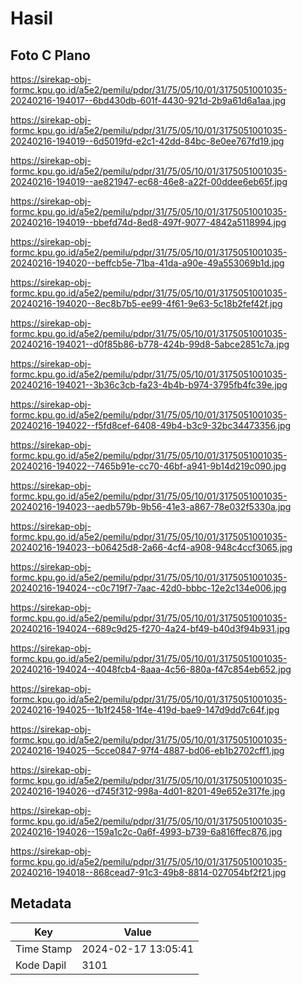 # Hasil

## Foto C Plano

https://sirekap-obj-formc.kpu.go.id/a5e2/pemilu/pdpr/31/75/05/10/01/3175051001035-20240216-194017--6bd430db-601f-4430-921d-2b9a61d6a1aa.jpg

https://sirekap-obj-formc.kpu.go.id/a5e2/pemilu/pdpr/31/75/05/10/01/3175051001035-20240216-194019--6d5019fd-e2c1-42dd-84bc-8e0ee767fd19.jpg

https://sirekap-obj-formc.kpu.go.id/a5e2/pemilu/pdpr/31/75/05/10/01/3175051001035-20240216-194019--ae821947-ec68-46e8-a22f-00ddee6eb65f.jpg

https://sirekap-obj-formc.kpu.go.id/a5e2/pemilu/pdpr/31/75/05/10/01/3175051001035-20240216-194019--bbefd74d-8ed8-497f-9077-4842a5118994.jpg

https://sirekap-obj-formc.kpu.go.id/a5e2/pemilu/pdpr/31/75/05/10/01/3175051001035-20240216-194020--beffcb5e-71ba-41da-a90e-49a553069b1d.jpg

https://sirekap-obj-formc.kpu.go.id/a5e2/pemilu/pdpr/31/75/05/10/01/3175051001035-20240216-194020--8ec8b7b5-ee99-4f61-9e63-5c18b2fef42f.jpg

https://sirekap-obj-formc.kpu.go.id/a5e2/pemilu/pdpr/31/75/05/10/01/3175051001035-20240216-194021--d0f85b86-b778-424b-99d8-5abce2851c7a.jpg

https://sirekap-obj-formc.kpu.go.id/a5e2/pemilu/pdpr/31/75/05/10/01/3175051001035-20240216-194021--3b36c3cb-fa23-4b4b-b974-3795fb4fc39e.jpg

https://sirekap-obj-formc.kpu.go.id/a5e2/pemilu/pdpr/31/75/05/10/01/3175051001035-20240216-194022--f5fd8cef-6408-49b4-b3c9-32bc34473356.jpg

https://sirekap-obj-formc.kpu.go.id/a5e2/pemilu/pdpr/31/75/05/10/01/3175051001035-20240216-194022--7465b91e-cc70-46bf-a941-9b14d219c090.jpg

https://sirekap-obj-formc.kpu.go.id/a5e2/pemilu/pdpr/31/75/05/10/01/3175051001035-20240216-194023--aedb579b-9b56-41e3-a867-78e032f5330a.jpg

https://sirekap-obj-formc.kpu.go.id/a5e2/pemilu/pdpr/31/75/05/10/01/3175051001035-20240216-194023--b06425d8-2a66-4cf4-a908-948c4ccf3065.jpg

https://sirekap-obj-formc.kpu.go.id/a5e2/pemilu/pdpr/31/75/05/10/01/3175051001035-20240216-194024--c0c719f7-7aac-42d0-bbbc-12e2c134e006.jpg

https://sirekap-obj-formc.kpu.go.id/a5e2/pemilu/pdpr/31/75/05/10/01/3175051001035-20240216-194024--689c9d25-f270-4a24-bf49-b40d3f94b931.jpg

https://sirekap-obj-formc.kpu.go.id/a5e2/pemilu/pdpr/31/75/05/10/01/3175051001035-20240216-194024--4048fcb4-8aaa-4c56-880a-f47c854eb652.jpg

https://sirekap-obj-formc.kpu.go.id/a5e2/pemilu/pdpr/31/75/05/10/01/3175051001035-20240216-194025--1b1f2458-1f4e-419d-bae9-147d9dd7c64f.jpg

https://sirekap-obj-formc.kpu.go.id/a5e2/pemilu/pdpr/31/75/05/10/01/3175051001035-20240216-194025--5cce0847-97f4-4887-bd06-eb1b2702cff1.jpg

https://sirekap-obj-formc.kpu.go.id/a5e2/pemilu/pdpr/31/75/05/10/01/3175051001035-20240216-194026--d745f312-998a-4d01-8201-49e652e317fe.jpg

https://sirekap-obj-formc.kpu.go.id/a5e2/pemilu/pdpr/31/75/05/10/01/3175051001035-20240216-194026--159a1c2c-0a6f-4993-b739-6a816ffec876.jpg

https://sirekap-obj-formc.kpu.go.id/a5e2/pemilu/pdpr/31/75/05/10/01/3175051001035-20240216-194018--868cead7-91c3-49b8-8814-027054bf2f21.jpg


## Metadata

| Key        | Value               |
| ---------- | ------------------- |
| Time Stamp | 2024-02-17 13:05:41 |
| Kode Dapil | 3101                |



